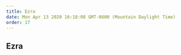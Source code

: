 ```yaml
---
title: Ezra
date: Mon Apr 13 2020 16:18:08 GMT-0600 (Mountain Daylight Time)
order: 17
---
```


## Ezra